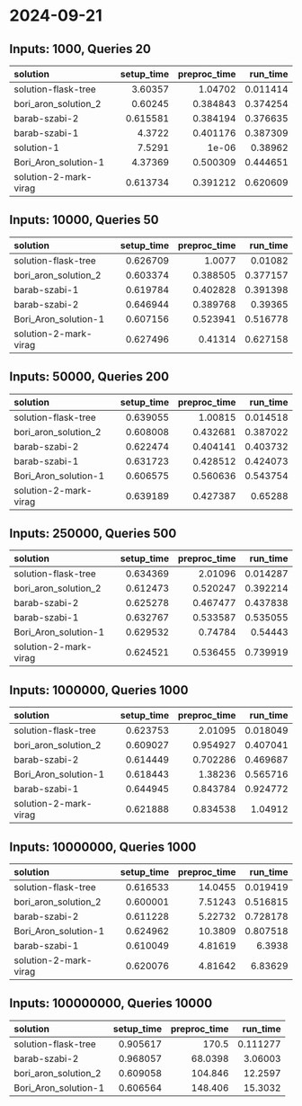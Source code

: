 # 2024-09-21

## Inputs: 1000, Queries 20

| solution              |   setup_time |   preproc_time |   run_time |
|:----------------------|-------------:|---------------:|-----------:|
| solution-flask-tree   |     3.60357  |       1.04702  |   0.011414 |
| bori_aron_solution_2  |     0.60245  |       0.384843 |   0.374254 |
| barab-szabi-2         |     0.615581 |       0.384194 |   0.376635 |
| barab-szabi-1         |     4.3722   |       0.401176 |   0.387309 |
| solution-1            |     7.5291   |       1e-06    |   0.38962  |
| Bori_Aron_solution-1  |     4.37369  |       0.500309 |   0.444651 |
| solution-2-mark-virag |     0.613734 |       0.391212 |   0.620609 |

## Inputs: 10000, Queries 50

| solution              |   setup_time |   preproc_time |   run_time |
|:----------------------|-------------:|---------------:|-----------:|
| solution-flask-tree   |     0.626709 |       1.0077   |   0.01082  |
| bori_aron_solution_2  |     0.603374 |       0.388505 |   0.377157 |
| barab-szabi-1         |     0.619784 |       0.402828 |   0.391398 |
| barab-szabi-2         |     0.646944 |       0.389768 |   0.39365  |
| Bori_Aron_solution-1  |     0.607156 |       0.523941 |   0.516778 |
| solution-2-mark-virag |     0.627496 |       0.41314  |   0.627158 |

## Inputs: 50000, Queries 200

| solution              |   setup_time |   preproc_time |   run_time |
|:----------------------|-------------:|---------------:|-----------:|
| solution-flask-tree   |     0.639055 |       1.00815  |   0.014518 |
| bori_aron_solution_2  |     0.608008 |       0.432681 |   0.387022 |
| barab-szabi-2         |     0.622474 |       0.404141 |   0.403732 |
| barab-szabi-1         |     0.631723 |       0.428512 |   0.424073 |
| Bori_Aron_solution-1  |     0.606575 |       0.560636 |   0.543754 |
| solution-2-mark-virag |     0.639189 |       0.427387 |   0.65288  |

## Inputs: 250000, Queries 500

| solution              |   setup_time |   preproc_time |   run_time |
|:----------------------|-------------:|---------------:|-----------:|
| solution-flask-tree   |     0.634369 |       2.01096  |   0.014287 |
| bori_aron_solution_2  |     0.612473 |       0.520247 |   0.392214 |
| barab-szabi-2         |     0.625278 |       0.467477 |   0.437838 |
| barab-szabi-1         |     0.632767 |       0.533587 |   0.535055 |
| Bori_Aron_solution-1  |     0.629532 |       0.74784  |   0.54443  |
| solution-2-mark-virag |     0.624521 |       0.536455 |   0.739919 |

## Inputs: 1000000, Queries 1000

| solution              |   setup_time |   preproc_time |   run_time |
|:----------------------|-------------:|---------------:|-----------:|
| solution-flask-tree   |     0.623753 |       2.01095  |   0.018049 |
| bori_aron_solution_2  |     0.609027 |       0.954927 |   0.407041 |
| barab-szabi-2         |     0.614449 |       0.702286 |   0.469687 |
| Bori_Aron_solution-1  |     0.618443 |       1.38236  |   0.565716 |
| barab-szabi-1         |     0.644945 |       0.843784 |   0.924772 |
| solution-2-mark-virag |     0.621888 |       0.834538 |   1.04912  |

## Inputs: 10000000, Queries 1000

| solution              |   setup_time |   preproc_time |   run_time |
|:----------------------|-------------:|---------------:|-----------:|
| solution-flask-tree   |     0.616533 |       14.0455  |   0.019419 |
| bori_aron_solution_2  |     0.600001 |        7.51243 |   0.516815 |
| barab-szabi-2         |     0.611228 |        5.22732 |   0.728178 |
| Bori_Aron_solution-1  |     0.624962 |       10.3809  |   0.807518 |
| barab-szabi-1         |     0.610049 |        4.81619 |   6.3938   |
| solution-2-mark-virag |     0.620076 |        4.81642 |   6.83629  |

## Inputs: 100000000, Queries 10000

| solution             |   setup_time |   preproc_time |   run_time |
|:---------------------|-------------:|---------------:|-----------:|
| solution-flask-tree  |     0.905617 |       170.5    |   0.111277 |
| barab-szabi-2        |     0.968057 |        68.0398 |   3.06003  |
| bori_aron_solution_2 |     0.609058 |       104.846  |  12.2597   |
| Bori_Aron_solution-1 |     0.606564 |       148.406  |  15.3032   |